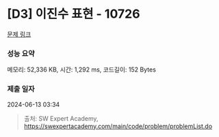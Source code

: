 # [D3] 이진수 표현 - 10726 

[문제 링크](https://swexpertacademy.com/main/code/problem/problemDetail.do?contestProbId=AXRSXf_a9qsDFAXS) 

### 성능 요약

메모리: 52,336 KB, 시간: 1,292 ms, 코드길이: 152 Bytes

### 제출 일자

2024-06-13 03:34



> 출처: SW Expert Academy, https://swexpertacademy.com/main/code/problem/problemList.do
